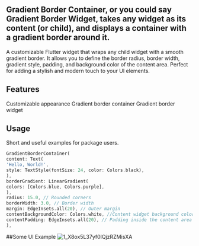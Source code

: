 <!--
This README describes the package. If you publish this package to pub.dev,
this README's contents appear on the landing page for your package.

For information about how to write a good package README, see the guide for
[writing package pages](https://dart.dev/guides/libraries/writing-package-pages).

For general information about developing packages, see the Dart guide for
[creating packages](https://dart.dev/guides/libraries/create-library-packages)
and the Flutter guide for
[developing packages and plugins](https://flutter.dev/developing-packages).
-->

## Gradient Border Container, or you could say Gradient Border Widget, takes any widget as its content (or child), and displays a container with a gradient border around it.
A customizable Flutter widget that wraps any child widget with a smooth gradient border. It allows you to define the border radius, border width, gradient style, padding, and background color of the content area. Perfect for adding a stylish and modern touch to your UI elements.

## Features

Customizable appearance
Gradient border container
Gradient border widget


## Usage

Short and useful examples for package users.

```dart
GradientBorderContainer(
content: Text(
'Hello, World!',
style: TextStyle(fontSize: 24, color: Colors.black),
),
borderGradient: LinearGradient(
colors: [Colors.blue, Colors.purple],
),
radius: 15.0, // Rounded corners
borderWidth: 3.0, // Border width
margin: EdgeInsets.all(20), // Outer margin
contentBackgroundColor: Colors.white, //Content widget background color
contentPadding: EdgeInsets.all(20), // Padding inside the content area
),
```
##Some UI Example
![1_X8ox5L37yf0IQjzRZMisXA](https://github.com/user-attachments/assets/c2c42fc5-4a61-4415-b666-4e94ab5645af)

